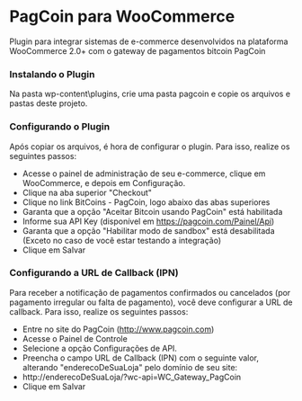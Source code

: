 PagCoin para WooCommerce
===========

Plugin para integrar sistemas de e-commerce desenvolvidos na plataforma WooCommerce 2.0+ com o gateway de pagamentos bitcoin PagCoin

### Instalando o Plugin ###
Na pasta wp-content\plugins, crie uma pasta pagcoin e copie os arquivos e pastas deste projeto.

### Configurando o Plugin ###
Após copiar os arquivos, é hora de configurar o plugin. Para isso, realize os seguintes passos:

- Acesse o painel de administração de seu e-commerce, clique em WooCommerce, e depois em Configuração.
- Clique na aba superior "Checkout"
- Clique no link BitCoins - PagCoin, logo abaixo das abas superiores
- Garanta que a opção "Aceitar Bitcoin usando PagCoin" está habilitada
- Informe sua API Key (disponível em https://pagcoin.com/Painel/Api)
- Garanta que a opção "Habilitar modo de sandbox" está desabilitada (Exceto no caso de você estar testando a integração)
- Clique em Salvar


### Configurando a URL de Callback (IPN) ###
Para receber a notificação de pagamentos confirmados ou cancelados (por pagamento irregular ou falta de pagamento), você deve configurar a URL de callback. Para isso, realize os seguintes passos:

- Entre no site do PagCoin (http://www.pagcoin.com)
- Acesse o Painel de Controle
- Selecione a opção Configurações de API.
- Preencha o campo URL de Callback (IPN) com o seguinte valor, alterando "enderecoDeSuaLoja" pelo domínio de seu site:
 - http://enderecoDeSuaLoja/?wc-api=WC_Gateway_PagCoin
-  Clique em Salvar
